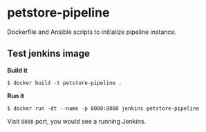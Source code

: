 # petstore-pipeline

Dockerfile and Ansible scripts to initialize pipeline instance.

## Test jenkins image

**Build it**

```
$ docker build -t petstore-pipeline .
```

**Run it**

```
$ docker run -dt --name -p 8080:8080 jenkins petstore-pipeline
```

Visit `8080` port, you would see a running Jenkins.

